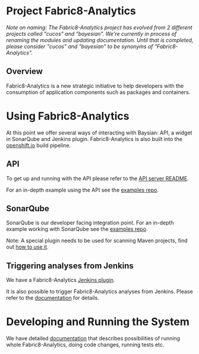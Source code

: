 # Project Fabric8-Analytics

*Note on naming: The Fabric8-Analytics project has evolved from 2 different projects called "cucos" and "bayesian". We're currently in process of renaming the modules and updating documentation. Until that is completed, please consider "cucos" and "bayesian" to be synonyms of "Fabric8-Analytics".*

## Overview

Fabric8-Analytics is a new strategic initiative to help developers with the consumption of application components such as packages and containers.

# Using Fabric8-Analytics

At this point we offer several ways of interacting with Baysian: API, a widget in SonarQube and Jenkins plugin. Fabric8-Analytics is also built into the [openshift.io](https://openshift.io) build pipeline.

## API

To get up and running with the API please refer to the [API server README](https://github.com/baytemp/server/blob/master/README.md).

For an in-depth example using the API see the [examples repo](https://github.com/baytemp/examples).

## SonarQube

SonarQube is our developer facing integration point. For an in-depth example working with SonarQube see the [examples repo](https://github.com/baytemp/examples).

Note: A special plugin needs to be used for scanning Maven projects, find out [how to use it](https://github.com/baytemp/sonarqube-plugin).

## Triggering analyses from Jenkins

We have a Fabric8-Analytics [Jenkins plugin](https://github.com/baytemp/jenkins-plugin).

It is also possible to trigger Fabric8-Analytics analyses from Jenkins. Please refer to the [documentation](https://github.com/baytemp/sonarqube-plugin/blob/master/docs/running_from_jenkins.md) for details.

# Developing and Running the System

We have detailed [documentation](docs/developing_running.md) that describes possibilities of running whole Fabric8-Analytics, doing code changes, running tests etc.
